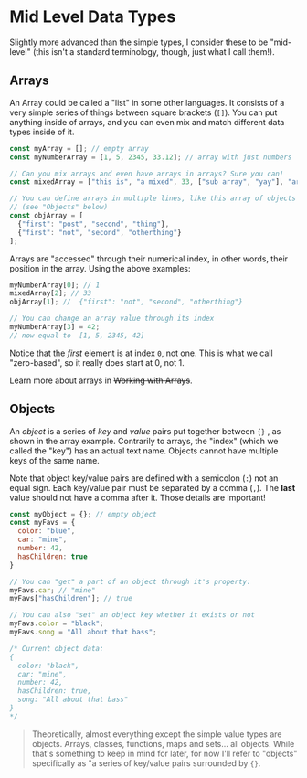 # Mid Level Data Types

Slightly more advanced than the simple types, I consider these to be "mid-level" \(this isn't a standard terminology, though, just what I call them!\).

## Arrays

An Array could be called a "list" in some other languages. It consists of a very simple series of things between square brackets \(`[]`\). You can put anything inside of arrays, and you can even mix and match different data types inside of it.

```javascript
const myArray = []; // empty array
const myNumberArray = [1, 5, 2345, 33.12]; // array with just numbers

// Can you mix arrays and even have arrays in arrays? Sure you can!
const mixedArray = ["this is", "a mixed", 33, ["sub array", "yay"], "array"];

// You can define arrays in multiple lines, like this array of objects
// (see "Objects" below)
const objArray = [
  {"first": "post", "second", "thing"},
  {"first": "not", "second", "otherthing"}
];
```

Arrays are "accessed" through their numerical index, in other words, their position in the array. Using the above examples:

```javascript
myNumberArray[0]; // 1
mixedArray[2]; // 33
objArray[1]; //  {"first": "not", "second", "otherthing"}

// You can change an array value through its index
myNumberArray[3] = 42;
// now equal to  [1, 5, 2345, 42]
```

Notice that the _first_ element is at index `0`, not one. This is what we call "zero-based", so it really does start at 0, not 1.

Learn more about arrays in ~~Working with Arrays~~.

## Objects

An _object_ is a series of _key_ and _value_ pairs put together between `{}` , as shown in the array example. Contrarily to arrays, the "index" \(which we called the "key"\) has an actual text name. Objects cannot have multiple keys of the same name.

Note that object key/value pairs are defined with a semicolon \(`:`\) not an equal sign. Each key/value pair must be separated by a comma \(`,`\). The **last** value should not have a comma after it. Those details are important!

```javascript
const myObject = {}; // empty object
const myFavs = {
  color: "blue",
  car: "mine",
  number: 42,
  hasChildren: true
}

// You can "get" a part of an object through it's property:
myFavs.car; // "mine"
myFavs["hasChildren"]; // true

// You can also "set" an object key whether it exists or not
myFavs.color = "black";
myFavs.song = "All about that bass";

/* Current object data: 
{
  color: "black",
  car: "mine",
  number: 42,
  hasChildren: true,
  song: "All about that bass"
}
*/
```

> Theoretically, almost everything except the simple value types are objects. Arrays, classes, functions, maps and sets... all objects. While that's something to keep in mind for later, for now I'll refer to "objects" specifically as "a series of key/value pairs surrounded by `{}`.

